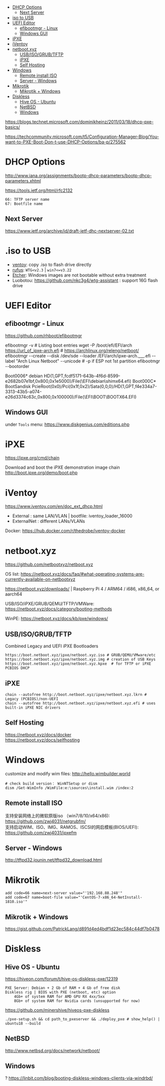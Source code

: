 <!-- TOC -->

- [DHCP Options](#dhcp-options)
    - [Next Server](#next-server)
- [iso to USB](#iso-to-usb)
- [UEFI Editor](#uefi-editor)
    - [efibootmgr - Linux](#efibootmgr---linux)
    - [Windows GUI](#windows-gui)
- [iPXE](#ipxe)
- [iVentoy](#iventoy)
- [netboot.xyz](#netbootxyz)
    - [USB/ISO/GRUB/TFTP](#usbisogrubtftp)
    - [iPXE](#ipxe)
    - [Self Hosting](#self-hosting)
- [Windows](#windows)
    - [Remote install ISO](#remote-install-iso)
    - [Server - Windows](#server---windows)
- [Mikrotik](#mikrotik)
    - [Mikrotik + Windows](#mikrotik--windows)
- [Diskless](#diskless)
    - [Hive OS - Ubuntu](#hive-os---ubuntu)
    - [NetBSD](#netbsd)
    - [Windows](#windows)

<!-- /TOC -->

https://blogs.technet.microsoft.com/dominikheinz/2011/03/18/dhcp-pxe-basics/

https://techcommunity.microsoft.com/t5/Configuration-Manager-Blog/You-want-to-PXE-Boot-Don-t-use-DHCP-Options/ba-p/275562

# DHCP Options
http://www.iana.org/assignments/bootp-dhcp-parameters/bootp-dhcp-parameters.xhtml

https://tools.ietf.org/html/rfc2132

    66: TFTP server name
    67: Bootfile name

## Next Server
https://www.ietf.org/archive/id/draft-ietf-dhc-nextserver-02.txt

# .iso to USB

- [ventoy](https://github.com/ventoy/Ventoy/releases):  copy .iso to flash drive directly
- [rufus](https://rufus.ie/en/): `WTG<v2.3` | `win7<=v3.22`
- [Etcher](https://www.balena.io/etcher): Windows images are not bootable without extra treatment
- Luobotou: https://github.com/nkc3g4/wtg-assistant : support 16G flash drive

# UEFI Editor
## efibootmgr - Linux
https://github.com/rhboot/efibootmgr  

  efibootmgr -v # Listing boot entries
  wget -P /boot/efi/EFI/arch https://url_of_ipxe-arch.efi  #  https://archlinux.org/releng/netboot/
  efibootmgr --create --disk /dev/sde --loader /EFI/arch/ipxe-arch.___.efi --label "Arch Linux Netboot" --unicode # -p if ESP not 1st partition
  efibootmgr --bootorder 

  Boot0006* debian        HD(1,GPT,fcdf5171-643b-4f6d-8599-e2682b07e1bf,0x800,0x1e5000)/File(\EFI\debian\shimx64.efi)
  Boot000C* BootSandisk   PcieRoot(0x0)/Pci(0x1f,0x2)/Sata(0,0,0)/HD(1,GPT,f4e334a7-3313-43b5-a074-e26d3374c63c,0x800,0x100000)/File(\EFI\BOOT\BOOTX64.EFI)

## Windows GUI
under `Tools` menu: https://www.diskgenius.com/editions.php

# iPXE
https://ipxe.org/cmd/chain

Download and boot the iPXE demonstration image
  chain http://boot.ipxe.org/demo/boot.php

# iVentoy
https://www.iventoy.com/en/doc_ext_dhcp.html
- External     : same LAN/VLAN         | bootfile: iventoy_loader_16000
- ExternalNet  : different LANs/VLANs

Docker: https://hub.docker.com/r/thedrobe/iventoy-docker

# netboot.xyz
https://github.com/netbootxyz/netboot.xyz

OS list: https://netboot.xyz/docs/faq/#what-operating-systems-are-currently-available-on-netbootxyz

https://netboot.xyz/downloads/ | Raspberry Pi 4 / ARM64 / i686, x86_64, or aarch64

USB/ISO/iPXE/GRUB/QEMU/TFTP/VMWare: https://netboot.xyz/docs/category/booting-methods

WinPE: https://netboot.xyz/docs/kb/pxe/windows/

## USB/ISO/GRUB/TFTP
Combined Legacy and UEFI iPXE Bootloaders

    https://boot.netboot.xyz/ipxe/netboot.xyz.iso # GRUB/QEMU/VMware/etc
    https://boot.netboot.xyz/ipxe/netboot.xyz.img # creation of USB Keys
    https://boot.netboot.xyz/ipxe/netboot.xyz.kpxe  # for TFTP or iPXE PCBIOS DHCP

## iPXE

    chain --autofree http://boot.netboot.xyz/ipxe/netboot.xyz.lkrn # Legacy (PCBIOS)/non-UEFI
    chain --autofree http://boot.netboot.xyz/ipxe/netboot.xyz.efi # uses built-in iPXE NIC drivers

## Self Hosting
https://netboot.xyz/docs/docker  
https://netboot.xyz/docs/selfhosting

# Windows
customize and modify wim files: http://hello.wimbuilder.world

    # check build version： WinNTSetup or dism
    dism /Get-WimInfo /WimFile:e:\sources\install.wim /index:2

## Remote install ISO
支持安装网络上的微软原版iso （win7/8/10/x64/x86): https://github.com/zwj4031/netgrubfm/  
支持启动WIM、ISO、IMG、RAMOS、ISCSI的网启模板(BIOS/UEFI): https://github.com/zwj4031/ipxefm  

## Server - Windows
http://tftpd32.jounin.net/tftpd32_download.html

# Mikrotik

    add code=66 name=next-server value="'192.168.88.248'"
    add code=67 name=boot-file value="'CentOS-7-x86_64-NetInstall-1810.iso'"

## Mikrotik + Windows
https://gist.github.com/PatrickLang/d891d4ed4bdf1d23ec584c44df7b0478

# Diskless
## Hive OS - Ubuntu
https://hiveon.com/forum/t/hive-os-diskless-pxe/12319

    PXE Server: Debian + 2 Gb of RAM + 4 Gb of free disk
    Diskless rig | BIOS with PXE (netboot, etc) option
        4Gb+ of system RAM for AMD GPU RX 4xx/5xx
        8Gb+ of system RAM for Nvidia cards (unsupported for now)

https://github.com/minershive/hiveos-pxe-diskless

    ./pxe-setup.sh && cd path_to_pxeserver && ./deploy_pxe # show_help() | ubuntu18 --build

## NetBSD
http://www.netbsd.org/docs/network/netboot/

## Windows
? https://linbit.com/blog/booting-diskless-windows-clients-via-windrbd/